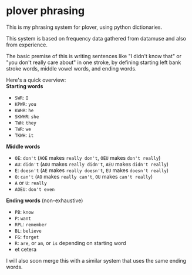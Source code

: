 # plover phrasing
This is my phrasing system for plover, using python dictionaries.

This system is based on frequency data gathered from datamuse and also from experience.

The basic premise of this is writing sentences like "I didn't know that" or "you don't really care about" in one stroke, by defining starting left bank stroke words, middle vowel words, and ending words.

Here's a quick overview:  
**Starting words**  
- `SWR`: `I`
- `KPWR`: `you`
- `KWHR`: `he`
- `SKWHR`: `she`
- `TWH`: `they`
- `TWR`: `we`
- `TKWH`: `it`

**Middle words**  
- `OE`: `don't` (`AOE` makes `really don't`, `OEU` makes `don't really`)
- `AU`: `didn't` (`AOU` makes `really didn't`, `AEU` makes `didn't really`)
- `E`: `doesn't` (`AE` makes `really doesn't`, `EU` makes `doesn't really`)
- `O`: `can't` (`AO` makes `really can't`, `OU` makes `can't really`)
- `A` or `U`: `really`
- `AOEU`: `don't even`

**Ending words** (non-exhaustive)  
- `PB`: `know`
- `P`: `want`
- `RPL`: `remember`
- `BL`: `believe`
- `FG`: `forget`
- `R`: `are`, or `am`, or `is` depending on starting word
- et cetera

I will also soon merge this with a similar system that uses the same ending words.
